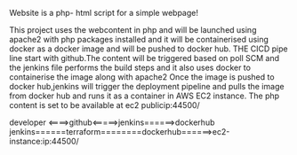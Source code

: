 Website is a php- html script for a simple webpage!

This project uses the webcontent in php  and will be launched using apache2 with php packages installed and it will be containerised using docker as a docker image and will be pushed to docker hub.
THE CICD pipe line start with github.The content will be triggered based on poll SCM and the jenkins file performs the build steps and it also uses docker to containerise the image along with apache2
Once the image is pushed to docker hub,jenkins will trigger the deployment pipeline and pulls the image from docker hub and runs it as a container in AWS EC2 instance.
The php content is set to be available at ec2 publicip:44500/



developer <====>github<=====>jenkins======>dockerhub
jenkins======terraform========dockerhub======>ec2-instance:ip:44500/
